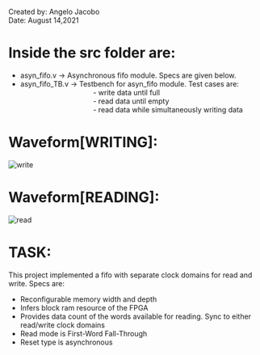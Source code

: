 Created by: Angelo Jacobo   
Date: August 14,2021   

# Inside the src folder are:   
* asyn_fifo.v -> Asynchronous fifo module. Specs are given below.  
* asyn_fifo_TB.v -> Testbench for asyn_fifo module. Test cases are:  
&emsp;&emsp;&emsp;&emsp;&emsp;&emsp;&emsp;&emsp;&emsp;&emsp; - write data until full  
&emsp;&emsp;&emsp;&emsp;&emsp;&emsp;&emsp;&emsp;&emsp;&emsp; - read data until empty  
&emsp;&emsp;&emsp;&emsp;&emsp;&emsp;&emsp;&emsp;&emsp;&emsp; - read data while simultaneously writing data  

# Waveform[WRITING]:
![write](https://user-images.githubusercontent.com/87559347/129466377-127dbd75-4217-4378-8a58-3c9cb801a970.png)

# Waveform[READING]:
![read](https://user-images.githubusercontent.com/87559347/129466378-5e9abc88-6936-4518-991d-77ef2b3dd21a.png)

# TASK:  
This project implemented a fifo with separate clock domains for read and write. Specs are:    
* Reconfigurable memory width and depth
* Infers block ram resource of the FPGA
* Provides data count of the words available for reading. Sync to either read/write clock domains
* Read mode is First-Word Fall-Through
* Reset type is asynchronous

